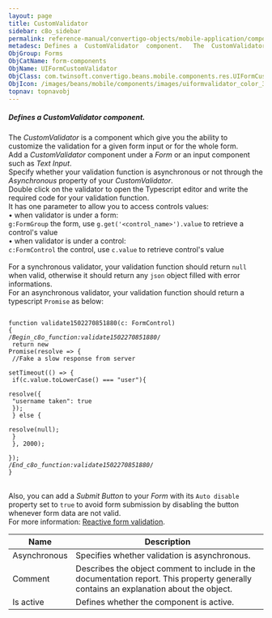```yaml
---
layout: page
title: CustomValidator
sidebar: c8o_sidebar
permalink: reference-manual/convertigo-objects/mobile-application/components/form-components/customvalidator/
metadesc: Defines a  CustomValidator  component.   The  CustomValidator  is a component which give you the ability to customize the validation for a given form 
ObjGroup: Forms
ObjCatName: form-components
ObjName: UIFormCustomValidator
ObjClass: com.twinsoft.convertigo.beans.mobile.components.res.UIFormCustomValidator
ObjIcon: /images/beans/mobile/components/images/uiformvalidator_color_32x32.png
topnav: topnavobj
---
```

##### Defines a <i>CustomValidator</i> component. <br/>

 The <i>CustomValidator</i> is a component which give you the ability to customize the validation for a given form input or for the whole form.<br/>
Add a <i>CustomValidator</i> component under a <i>Form</i> or an input component such as <i>Text Input</i>.<br>Specify whether your validation function is asynchronous or not through the <i>Asynchronous</i> property of your <i>CustomValidator</i>.<br/>
Double click on the validator to open the Typescript editor and write the required code for your validation function.<br>It has one parameter to allow you to access controls values:<br> • when validator is under a form:<br/>
<code>g:FormGroup</code> the form, use <code>g.get('&lt;control_name&gt;').value</code> to retrieve a control's value<br> • when validator is under a control:<br/>
<code>c:FormControl</code> the control, use <code>c.value</code> to retrieve control's value<br/>
<br>For a synchronous validator, your validation function should return <code>null</code> when valid, otherwise it should return any <code>json</code> object filled with error informations.<br/>
For an asynchronous validator, your validation function should return a typescript <code>Promise</code> as below:<pre><code><br>function validate1502270851880(c: FormControl) {<br>/*Begin_c8o_function:validate1502270851880*/<br>	return new Promise(resolve => {<br>		//Fake a slow response from server<br>		setTimeout(() => {<br>		  if(c.value.toLowerCase() === "user"){<br>			resolve({<br>			  "username taken": true<br>			});<br>		  } else {<br>			resolve(null);<br>		  }<br>		}, 2000);<br>	});<br>/*End_c8o_function:validate1502270851880*/<br>}</code></pre><br/>
Also, you can add a <i>Submit Button</i> to your <i>Form</i> with its <code>Auto disable</code> property set to <code>true</code> to avoid form submission by disabling the button whenever form data are not valid.<br/>
For more information: <a href='https://angular.io/guide/form-validation#reactive-form-validation' target='_blank'>Reactive form validation</a>.

Name | Description 
--- | ---
Asynchronous | Specifies whether validation is asynchronous.  
Comment | Describes the object comment to include in the documentation report.  This property generally contains an explanation about the object. 
Is active | Defines whether the component is active. 

